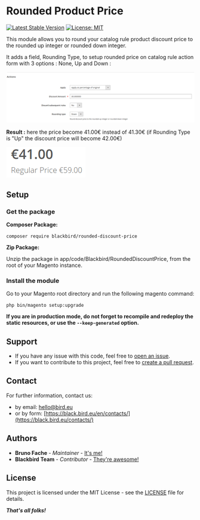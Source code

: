 # Rounded Product Price

[![Latest Stable Version](https://img.shields.io/packagist/v/blackbird/rounded-discount-price.svg?style=flat-square)](https://packagist.org/packages/blackbird/rounded-discount-price)
[![License: MIT](https://img.shields.io/github/license/blackbird-agency/magento-2-rounded-discount-price.svg?style=flat-square)](./LICENSE)

This module allows you to round your catalog rule product discount price to the rounded up integer or rounded down integer.

It adds a field, Rounding Type, to setup rounded price on catalog rule action form with 3 options : None, Up and Down :

![Illustration](illustration.png)

**Result :** here the price become 41.00€ instead of 41.30€ (if Rounding Type is "Up" the discount price will become 42.00€)

![Illustration Front](illustration-front.png)

## Setup

### Get the package

**Composer Package:**


```
composer require blackbird/rounded-discount-price
```

**Zip Package:**

Unzip the package in app/code/Blackbird/RoundedDiscountPrice, from the root of your Magento instance.


### Install the module

Go to your Magento root directory and run the following magento command:

```
php bin/magento setup:upgrade
```

**If you are in production mode, do not forget to recompile and redeploy the static resources, or use the `--keep-generated` option.**

## Support

- If you have any issue with this code, feel free to [open an issue](https://github.com/blackbird-agency/magento-2-category-empty-button/issues/new).
- If you want to contribute to this project, feel free to [create a pull request](https://github.com/blackbird-agency/magento-2-category-empty-button/compare).

## Contact

For further information, contact us:

- by email: hello@bird.eu
- or by form: [https://black.bird.eu/en/contacts/](https://black.bird.eu/contacts/)

## Authors

- **Bruno Fache** - *Maintainer* - [It's me!](https://github.com/bruno-blackbird)
- **Blackbird Team** - *Contributor* - [They're awesome!](https://github.com/blackbird-agency)

## License

This project is licensed under the MIT License - see the [LICENSE](LICENSE) file for details.

***That's all folks!***